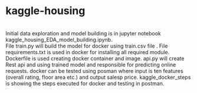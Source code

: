 # kaggle-housing 
<br> Initial data exploration and model building is in jupyter notebook kaggle_housing_EDA_model_building.ipynb.<br>
 File train.py will build the model for docker using train.csv file . 
 File requirements.txt is used in docker for installing all required module.
Dockerfile is used creating docker container and image.
api.py  will create Rest api and using trained model and responsible for predicting online requests.
docker can be tested using posman where input is ten features (overall rating, floor area etc.) and output salesp price.
kaggle_docker_steps is showing the steps executed for docker and testing in postman.
